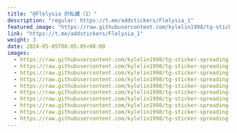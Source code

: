 ```yaml
---
title: "@Flelysia 的私藏（1）"
description: "regular: https://t.me/addstickers/Flelysia_1"
featured_image: "https://raw.githubusercontent.com/kylelin1998/tg-sticker-spreading-worldwide-images/main/img/f0e172c7-9bb9-488b-9ed3-2cbef8702b6a.jpg"
link: "https://t.me/addstickers/Flelysia_1"
weight: 3
date: 2024-05-05T08:05:05+08:00
images:
  - https://raw.githubusercontent.com/kylelin1998/tg-sticker-spreading-worldwide-images/main/img/f0e172c7-9bb9-488b-9ed3-2cbef8702b6a.jpg
  - https://raw.githubusercontent.com/kylelin1998/tg-sticker-spreading-worldwide-images/main/img/6af24753-f195-4dd7-9643-50519b681106.jpg
  - https://raw.githubusercontent.com/kylelin1998/tg-sticker-spreading-worldwide-images/main/img/4f2e0746-27a3-4ac9-8c54-c0445dfdd9f8.jpg
  - https://raw.githubusercontent.com/kylelin1998/tg-sticker-spreading-worldwide-images/main/img/0093aaf5-a4f0-4b79-b827-f41fbe6f259e.jpg
  - https://raw.githubusercontent.com/kylelin1998/tg-sticker-spreading-worldwide-images/main/img/9e188e03-a8bd-435e-8c2a-26cdc53f4628.jpg
  - https://raw.githubusercontent.com/kylelin1998/tg-sticker-spreading-worldwide-images/main/img/5a7ddd31-0abb-4f40-a77d-ab022f253350.jpg
  - https://raw.githubusercontent.com/kylelin1998/tg-sticker-spreading-worldwide-images/main/img/5f1bc6dc-965f-4da0-ab5b-c139dc79b447.jpg
  - https://raw.githubusercontent.com/kylelin1998/tg-sticker-spreading-worldwide-images/main/img/dd8cf473-4cd5-4da8-9e7f-b1bd9107e1b3.jpg
  - https://raw.githubusercontent.com/kylelin1998/tg-sticker-spreading-worldwide-images/main/img/7609ee8b-363f-497f-b0f0-51521ab4b242.jpg
  - https://raw.githubusercontent.com/kylelin1998/tg-sticker-spreading-worldwide-images/main/img/ef45776a-1a15-44b0-8dd2-e00b0e0cdde8.jpg
---
```

